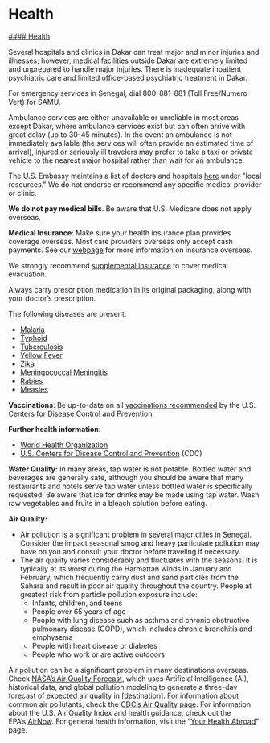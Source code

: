 # Health

[#### Health](javascript:void(0); "Health")

Several hospitals and clinics in Dakar can treat major and minor injuries and illnesses; however, medical facilities outside Dakar are extremely limited and unprepared to handle major injuries. There is inadequate inpatient psychiatric care and limited office-based psychiatric treatment in Dakar.

For emergency services in Senegal, dial 800-881-881 (Toll Free/Numero Vert) for SAMU.

Ambulance services are either unavailable or unreliable in most areas except Dakar, where ambulance services exist but can often arrive with great delay (up to 30-45 minutes). In the event an ambulance is not immediately available (the services will often provide an estimated time of arrival), injured or seriously ill travelers may prefer to take a taxi or private vehicle to the nearest major hospital rather than wait for an ambulance.

The U.S. Embassy maintains a list of doctors and hospitals [here](https://sn.usembassy.gov/services/#local) under "local resources." We do not endorse or recommend any specific medical provider or clinic.

**We do not pay medical bills**. Be aware that U.S. Medicare does not apply overseas.

**Medical Insurance**: Make sure your health insurance plan provides coverage overseas. Most care providers overseas only accept cash payments. See our [webpage](https://travel.state.gov/content/travel/en/international-travel/before-you-go/your-health-abroad/Insurance_Coverage_Overseas.html) for more information on insurance overseas.

We strongly recommend [supplemental insurance](https://travel.state.gov/content/travel/en/international-travel/before-you-go/your-health-abroad/Insurance_Coverage_Overseas.html) to cover medical evacuation.

Always carry prescription medication in its original packaging, along with your doctor’s prescription.

The following diseases are present:

* [Malaria](https://wwwnc.cdc.gov/travel/yellowbook/2020/travel-related-infectious-diseases/malaria)
* [Typhoid](https://wwwnc.cdc.gov/travel/yellowbook/2020/travel-related-infectious-diseases/typhoid-and-paratyphoid-fever)
* [Tuberculosis](https://wwwnc.cdc.gov/travel/yellowbook/2020/travel-related-infectious-diseases/tuberculosis)
* [Yellow Fever](https://wwwnc.cdc.gov/travel/yellowbook/2020/preparing-international-travelers/yellow-fever-vaccine-and-malaria-prophylaxis-information-by-country)
* [Zika](https://wwwnc.cdc.gov/travel/yellowbook/2020/travel-related-infectious-diseases/zika)
* [Meningococcal Meningitis](https://wwwnc.cdc.gov/travel/yellowbook/2020/travel-related-infectious-diseases/meningococcal-disease)
* [Rabies](https://wwwnc.cdc.gov/travel/yellowbook/2020/travel-related-infectious-diseases/rabies)
* [Measles](https://wwwnc.cdc.gov/travel/yellowbook/2020/travel-related-infectious-diseases/measles-rubeola)

**Vaccinations**: Be up-to-date on all [vaccinations recommended](https://wwwnc.cdc.gov/travel/destinations/list) by the U.S. Centers for Disease Control and Prevention.

**Further health information**:

* [World Health Organization](https://www.who.int/travel-advice)
* [U.S. Centers for Disease Control and Prevention](https://wwwnc.cdc.gov/travel/destinations/list) (CDC)

**Water Quality:** In many areas, tap water is not potable. Bottled water and beverages are generally safe, although you should be aware that many restaurants and hotels serve tap water unless bottled water is specifically requested. Be aware that ice for drinks may be made using tap water. Wash raw vegetables and fruits in a bleach solution before eating.

**Air Quality:**

* Air pollution is a significant problem in several major cities in Senegal. Consider the impact seasonal smog and heavy particulate pollution may have on you and consult your doctor before traveling if necessary.
* The air quality varies considerably and fluctuates with the seasons. It is typically at its worst during the Harmattan winds in January and February, which frequently carry dust and sand particles from the Sahara and result in poor air quality throughout the country. People at greatest risk from particle pollution exposure include:
  + Infants, children, and teens
  + People over 65 years of age
  + People with lung disease such as asthma and chronic obstructive pulmonary disease (COPD), which includes chronic bronchitis and emphysema
  + People with heart disease or diabetes
  + People who work or are active outdoors

Air pollution can be a significant problem in many destinations overseas. Check [NASA’s Air Quality Forecast](https://aeronet.gsfc.nasa.gov/new_web/aqforecast), which uses Artificial Intelligence (AI), historical data, and global pollution modeling to generate a three-day forecast of expected air quality in [destination]. For information about common air pollutants, check the [CDC’s Air Quality page](https://www.cdc.gov/air-quality/pollutants/). For information about the U.S. Air Quality Index and health guidance, check out the EPA’s [AirNow](https://www.airnow.gov/aqi/aqi-basics/). For general health information, visit the “[Your Health Abroad](https://travel.state.gov/content/travel/en/international-travel/before-you-go/your-health-abroad.html)” page.